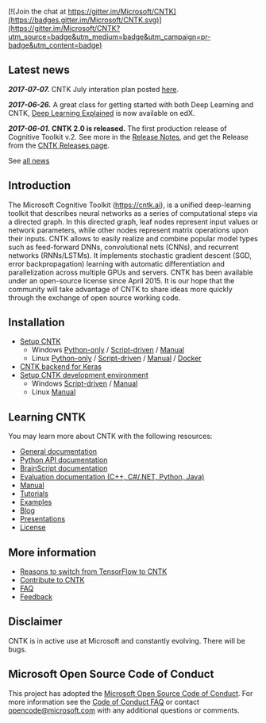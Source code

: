 [![Join the chat at https://gitter.im/Microsoft/CNTK](https://badges.gitter.im/Microsoft/CNTK.svg)](https://gitter.im/Microsoft/CNTK?utm_source=badge&utm_medium=badge&utm_campaign=pr-badge&utm_content=badge)

## Latest news 

***2017-07-07.*** CNTK July interation plan posted [here](https://github.com/Microsoft/CNTK/issues/2064). 

***2017-06-26.*** A great class for getting started with both Deep Learning and CNTK, [Deep Learning Explained](https://www.edx.org/course/deep-learning-explained-microsoft-dat236x) is now available on edX.

***2017-06-01.* CNTK 2.0 is released.**
The first production release of Cognitive Toolkit v.2. See more in the [Release Notes](https://docs.microsoft.com/en-us/cognitive-toolkit/ReleaseNotes/CNTK_2_0_Release_Notes), and get the Release from the [CNTK Releases page](https://github.com/Microsoft/CNTK/releases).

See [all news](https://docs.microsoft.com/en-us/cognitive-toolkit/news)

## Introduction

The Microsoft Cognitive Toolkit (https://cntk.ai), is a unified deep-learning toolkit that describes neural networks as a series of computational steps via a directed graph. In this directed graph, leaf nodes represent input values or network parameters, while other nodes represent matrix operations upon their inputs. CNTK allows to easily realize and combine popular model types such as feed-forward DNNs, convolutional nets (CNNs), and recurrent networks (RNNs/LSTMs). It implements stochastic gradient descent (SGD, error backpropagation) learning with automatic differentiation and parallelization across multiple GPUs and servers. CNTK has been available under an open-source license since April 2015. It is our hope that the community will take advantage of CNTK to share ideas more quickly through the exchange of open source working code.

## Installation 

* [Setup CNTK](https://docs.microsoft.com/en-us/cognitive-toolkit/Setup-CNTK-on-your-machine)
    * Windows [Python-only](https://docs.microsoft.com/en-us/cognitive-toolkit/setup-windows-python) / [Script-driven](https://docs.microsoft.com/en-us/cognitive-toolkit/setup-windows-binary-script) / [Manual](https://docs.microsoft.com/en-us/cognitive-toolkit/setup-windows-binary-manual) 
    * Linux [Python-only](https://docs.microsoft.com/en-us/cognitive-toolkit/setup-linux-python) / [Script-driven](https://docs.microsoft.com/en-us/cognitive-toolkit/setup-linux-binary-script) / [Manual](https://docs.microsoft.com/en-us/cognitive-toolkit/setup-linux-binary-manual) / [Docker](https://docs.microsoft.com/en-us/cognitive-toolkit/cntk-docker-containers)
* [CNTK backend for Keras](https://docs.microsoft.com/en-us/cognitive-toolkit/using-cntk-with-keras)
* [Setup CNTK development environment](https://docs.microsoft.com/en-us/cognitive-toolkit/setup-development-environment) 
    * Windows [Script-driven](https://docs.microsoft.com/en-us/cognitive-toolkit/setup-cntk-with-script-on-windows) / [Manual](https://docs.microsoft.com/en-us/cognitive-toolkit/setup-cntk-on-windows) 
    * Linux [Manual](https://docs.microsoft.com/en-us/cognitive-toolkit/setup-cntk-on-linux)

## Learning CNTK 

You may learn more about CNTK with the following resources: 
* [General documentation](https://docs.microsoft.com/en-us/cognitive-toolkit/)
* [Python API documentation](https://cntk.ai/pythondocs/)
* [BrainScript documentation](https://docs.microsoft.com/en-us/cognitive-toolkit/Using-CNTK-with-BrainScript)
* [Evaluation documentation (C++, C#/.NET, Python, Java)](https://docs.microsoft.com/en-us/cognitive-toolkit/CNTK-Evaluation-Overview) 
* [Manual](https://github.com/Microsoft/CNTK/tree/master/Manual)
* [Tutorials](https://docs.microsoft.com/en-us/cognitive-toolkit/tutorials)
* [Examples](https://docs.microsoft.com/en-us/cognitive-toolkit/Examples)
* [Blog](https://www.microsoft.com/en-us/cognitive-toolkit/blog/)
* [Presentations](https://docs.microsoft.com/en-us/cognitive-toolkit/Presentations)
* [License](./LICENSE.md)

## More information 

* [Reasons to switch from TensorFlow to CNTK](https://docs.microsoft.com/en-us/cognitive-toolkit/reasons-to-switch-from-tensorflow-to-cntk) 
* [Contribute to CNTK](https://docs.microsoft.com/en-us/cognitive-toolkit/Contributing-to-CNTK)
* [FAQ](https://docs.microsoft.com/en-us/cognitive-toolkit/CNTK-FAQ)
* [Feedback](https://docs.microsoft.com/en-us/cognitive-toolkit/Feedback-Channels)

## Disclaimer

CNTK is in active use at Microsoft and constantly evolving. There will be bugs.

## Microsoft Open Source Code of Conduct

This project has adopted the [Microsoft Open Source Code of Conduct](https://opensource.microsoft.com/codeofconduct/). For more information see the [Code of Conduct FAQ](https://opensource.microsoft.com/codeofconduct/faq/) or contact [opencode@microsoft.com](mailto:opencode@microsoft.com) with any additional questions or comments.
